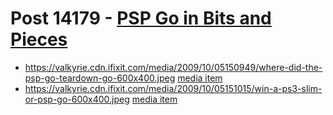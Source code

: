 # Post 14179 - [PSP Go in Bits and Pieces](https://www.ifixit.com/News/14179/psp-go-in-bits-and-pieces)

- https://valkyrie.cdn.ifixit.com/media/2009/10/05150949/where-did-the-psp-go-teardown-go-600x400.jpeg [media item](media-28623.md)
- https://valkyrie.cdn.ifixit.com/media/2009/10/05151015/win-a-ps3-slim-or-psp-go-600x400.jpeg [media item](media-28617.md)